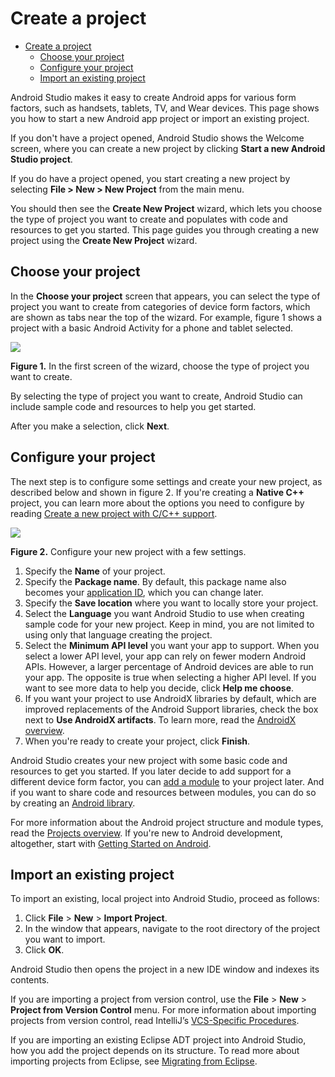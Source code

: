# Create a project

- [Create a project](#create-a-project)
  - [Choose your project](#choose-your-project)
  - [Configure your project](#configure-your-project)
  - [Import an existing project](#import-an-existing-project)

Android Studio makes it easy to create Android apps for various form factors, such as handsets, tablets, TV, and Wear devices. This page shows you how to start a new Android app project or import an existing project.

If you don't have a project opened, Android Studio shows the Welcome screen, where you can create a new project by clicking **Start a new Android Studio project**.

If you do have a project opened, you start creating a new project by selecting **File > New > New Project** from the main menu.

You should then see the **Create New Project** wizard, which lets you choose the type of project you want to create and populates with code and resources to get you started. This page guides you through creating a new project using the **Create New Project** wizard.

## Choose your project

In the **Choose your project** screen that appears, you can select the type of project you want to create from categories of device form factors, which are shown as tabs near the top of the wizard. For example, figure 1 shows a project with a basic Android Activity for a phone and tablet selected.

![](https://developer.android.com/studio/images/projects/new-project-wizard-choose_2x.png)

**Figure 1.** In the first screen of the wizard, choose the type of project you want to create.

By selecting the type of project you want to create, Android Studio can include sample code and resources to help you get started.

After you make a selection, click **Next**.

## Configure your project

The next step is to configure some settings and create your new project, as described below and shown in figure 2. If you're creating a **Native C++** project, you can learn more about the options you need to configure by reading [Create a new project with C/C++ support](https://developer.android.com/studio/projects/add-native-code#new-project).

![](https://developer.android.com/studio/images/projects/new-project-wizard-configure-2x.png)

**Figure 2.** Configure your new project with a few settings.

1.  Specify the **Name** of your project.
2.  Specify the **Package name**. By default, this package name also becomes your [application ID](https://developer.android.com/studio/build/application-id), which you can change later.
3.  Specify the **Save location** where you want to locally store your project.
4.  Select the **Language** you want Android Studio to use when creating sample code for your new project. Keep in mind, you are not limited to using only that language creating the project.
5.  Select the **Minimum API level** you want your app to support. When you select a lower API level, your app can rely on fewer modern Android APIs. However, a larger percentage of Android devices are able to run your app. The opposite is true when selecting a higher API level. If you want to see more data to help you decide, click **Help me choose**.
6.  If you want your project to use AndroidX libraries by default, which are improved replacements of the Android Support libraries, check the box next to **Use AndroidX artifacts**. To learn more, read the [AndroidX overview](https://developer.android.com/jetpack/androidx).
7.  When you're ready to create your project, click **Finish**.

Android Studio creates your new project with some basic code and resources to get you started. If you later decide to add support for a different device form factor, you can [add a module](https://developer.android.com/studio/projects/add-app-module) to your project later. And if you want to share code and resources between modules, you can do so by creating an [Android library](https://developer.android.com/studio/projects/android-library).

For more information about the Android project structure and module types, read the [Projects overview](https://developer.android.com/studio/projects). If you're new to Android development, altogether, start with [Getting Started on Android](https://developer.android.com/training).

## Import an existing project

To import an existing, local project into Android Studio, proceed as follows:

1.  Click **File** > **New** > **Import Project**.
2.  In the window that appears, navigate to the root directory of the project you want to import.
3.  Click **OK**.

Android Studio then opens the project in a new IDE window and indexes its contents.

If you are importing a project from version control, use the **File** > **New** > **Project from Version Control** menu. For more information about importing projects from version control, read IntelliJ’s [VCS\-Specific Procedures](https://www.jetbrains.com/help/idea/version-control-integration.html).

If you are importing an existing Eclipse ADT project into Android Studio, how you add the project depends on its structure. To read more about importing projects from Eclipse, see [Migrating from Eclipse](https://developer.android.com/studio/intro/migrate#migrate-eclipse).